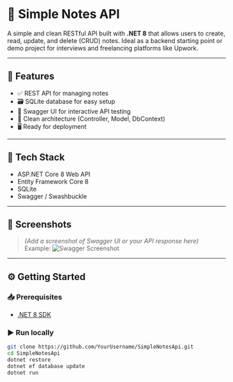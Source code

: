 # 📝 Simple Notes API

A simple and clean RESTful API built with **.NET 8** that allows users to create, read, update, and delete (CRUD) notes. Ideal as a backend starting point or demo project for interviews and freelancing platforms like Upwork.

---

## 🚀 Features

- ✅ REST API for managing notes
- 🗃️ SQLite database for easy setup
- 📘 Swagger UI for interactive API testing
- 🧼 Clean architecture (Controller, Model, DbContext)
- 🖥️ Ready for deployment

---

## 🔧 Tech Stack

- ASP.NET Core 8 Web API
- Entity Framework Core 8
- SQLite
- Swagger / Swashbuckle

---

## 📸 Screenshots

> _(Add a screenshot of Swagger UI or your API response here)_  
> Example:
> ![Swagger Screenshot](https://your-image-url.com/swagger.png)

---

## ⚙️ Getting Started

### 📥 Prerequisites

- [.NET 8 SDK](https://dotnet.microsoft.com/en-us/download/dotnet/8.0)

### ▶️ Run locally

```bash
git clone https://github.com/YourUsername/SimpleNotesApi.git
cd SimpleNotesApi
dotnet restore
dotnet ef database update
dotnet run
